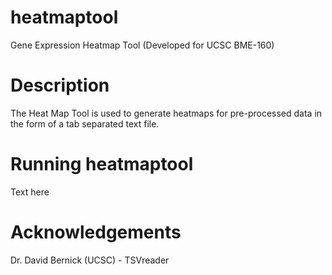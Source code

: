 # heatmaptool
Gene Expression Heatmap Tool (Developed for UCSC BME-160)

# Description 
The Heat Map Tool is used to generate heatmaps for pre-processed data in the form of a tab separated text file. 

# Running heatmaptool

Text here

# Acknowledgements 

Dr. David Bernick (UCSC) - TSVreader
